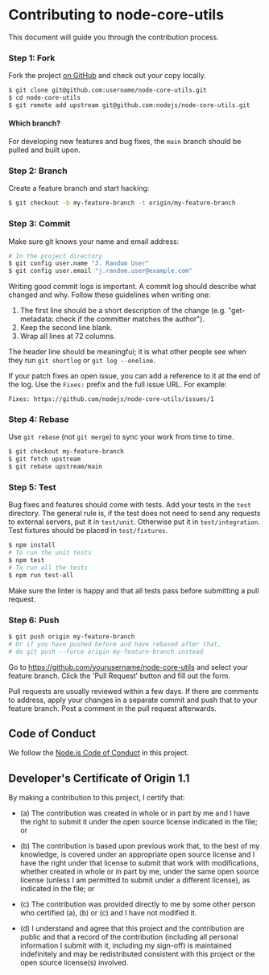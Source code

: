 # Contributing to node-core-utils

This document will guide you through the contribution process.

### Step 1: Fork

Fork the project [on GitHub](https://github.com/nodejs/node-core-utils)
and check out your copy locally.

```bash
$ git clone git@github.com:username/node-core-utils.git
$ cd node-core-utils
$ git remote add upstream git@github.com:nodejs/node-core-utils.git
```

#### Which branch?

For developing new features and bug fixes, the `main` branch should be pulled
and built upon.

### Step 2: Branch

Create a feature branch and start hacking:

```bash
$ git checkout -b my-feature-branch -t origin/my-feature-branch
```

### Step 3: Commit

Make sure git knows your name and email address:

```bash
# In the project directory
$ git config user.name "J. Random User"
$ git config user.email "j.random.user@example.com"
```

Writing good commit logs is important. A commit log should describe what
changed and why. Follow these guidelines when writing one:

1. The first line should be a short description of the change
   (e.g. "get-metadata: check if the committer matches the author").
2. Keep the second line blank.
3. Wrap all lines at 72 columns.

The header line should be meaningful; it is what other people see when they
run `git shortlog` or `git log --oneline`.

If your patch fixes an open issue, you can add a reference to it at the end
of the log. Use the `Fixes:` prefix and the full issue URL. For example:

```
Fixes: https://github.com/nodejs/node-core-utils/issues/1
```

### Step 4: Rebase

Use `git rebase` (not `git merge`) to sync your work from time to time.

```bash
$ git checkout my-feature-branch
$ git fetch upstream
$ git rebase upstream/main
```

### Step 5: Test

Bug fixes and features should come with tests. Add your tests in the
`test` directory. The general rule is, if the test does not need to send
any requests to external servers, put it in `test/unit`. Otherwise put it
in `test/integration`. Test fixtures should be placed in `test/fixtures`.

```bash
$ npm install
# To run the unit tests
$ npm test
# To run all the tests
$ npm run test-all
```

Make sure the linter is happy and that all tests pass before submitting a
pull request.

### Step 6: Push

```bash
$ git push origin my-feature-branch
# Or if you have pushed before and have rebased after that,
# do git push --force origin my-feature-branch instead
```

Go to https://github.com/yourusername/node-core-utils and
select your feature branch. Click the 'Pull Request' button
and fill out the form.

Pull requests are usually reviewed within a few days. If there are comments
to address, apply your changes in a separate commit and push that to your
feature branch. Post a comment in the pull request afterwards.

## Code of Conduct

We follow the
[Node.js Code of Conduct](https://github.com/nodejs/admin/blob/main/CODE_OF_CONDUCT.md)
in this project.

## Developer's Certificate of Origin 1.1

By making a contribution to this project, I certify that:

* (a) The contribution was created in whole or in part by me and I
  have the right to submit it under the open source license
  indicated in the file; or

* (b) The contribution is based upon previous work that, to the best
  of my knowledge, is covered under an appropriate open source
  license and I have the right under that license to submit that
  work with modifications, whether created in whole or in part
  by me, under the same open source license (unless I am
  permitted to submit under a different license), as indicated
  in the file; or

* (c) The contribution was provided directly to me by some other
  person who certified (a), (b) or (c) and I have not modified
  it.

* (d) I understand and agree that this project and the contribution
  are public and that a record of the contribution (including all
  personal information I submit with it, including my sign-off) is
  maintained indefinitely and may be redistributed consistent with
  this project or the open source license(s) involved.
